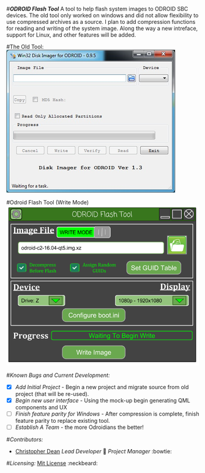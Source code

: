 #***ODROID Flash Tool***
A tool to help flash system images to ODROID SBC devices. The old tool only worked on windows and did not allow flexibility to use compressed archives as a source. I plan to add compression functions for reading and writing of the system image. Along the way a new intreface, support for Linux, and other features will be added.


#The Old Tool:
![Old Tool](/docs/images/win32diskimager.jpg)


#Odroid Flash Tool (Write Mode)
![Current Design](/docs/images/Odroid%20Flash%20Tool.png)

#*Known Bugs and Current Development:*
- [x] *Add Initial Project* - Begin a new project and migrate source from old project (that will be re-used).
- [x] *Begin new user interface* - Using the mock-up begin generating QML components and UX
- [ ] *Finish feature parity for Windows* - After compression is complete, finish feature parity to replace existing tool.
- [ ] *Establish A Team* - the more Odroidians the better!

#*Contributors:*
* [Christopher Dean](https://github.com/Tpimp) *Lead Developer* :muscle:   *Project Manager*  :bowtie:

#*Licensing:*
[Mit License](/LICENSE) :neckbeard:
